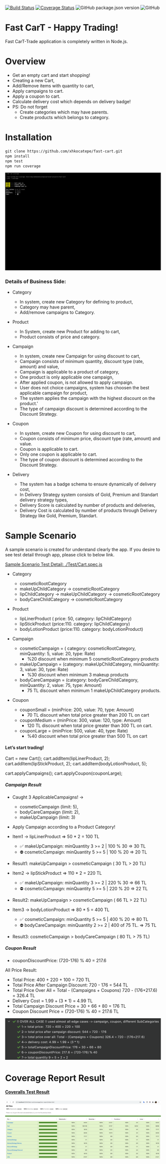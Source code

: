 [![Build Status](https://travis-ci.org/xhkocatepe/fast-cart.svg?branch=master)](https://travis-ci.org/xhkocatepe/fast-cart) [![Coverage Status](https://coveralls.io/repos/github/xhkocatepe/fast-cart/badge.svg?branch=master)](https://coveralls.io/github/xhkocatepe/fast-cart?branch=master) ![GitHub package.json version](https://img.shields.io/github/package-json/v/xhkocatepe/fast-cart)  ![GitHub](https://img.shields.io/github/license/xhkocatepe/fast-cart) 
# Fast CarT -  Happy Trading! 

Fast CarT-Trade application is completely written in Node.js.

# Overview
* Get an empty cart and start shopping!
* Creating a new Cart,
* Add/Remove items with quantity to cart, 
* Apply campaigns to cart. 
* Apply a coupon to cart. 
* Calculate delivery cost which depends on delivery badge!
* PS: Do not forget 
    * Create categories which may have parents.
    * Create products which belongs to category.
    
# Installation

```
git clone https://github.com/xhkocatepe/fast-cart.git
npm install
npm test
npm run coverage
```

![](./images/coverage.gif)


### Details of Business Side:
- Category
    - In system, create new Category for defining to product,
    - Category may have parent,
    - Add/remove campaigns to Category. 
- Product
    - In System, create new Product for adding to cart,
    - Product consists of price and category.

- Campaign
    - In system, create new Campaign for using discount to cart,
    - Campaign consists of minimum quantity, discount type (rate, amount) and value,
    - Campaign is applicable to a product of category,
    - One product is only applicable one campaign,
    - After applied coupon, is not allowed to apply campaign.
    - User does not choice campaigns, system has choosen the best applicable campaign for product,
    - The system applies the campaign with the highest discount on the product.’
    - The type of campaign discount is determined according to the Discount Strategy.

- Coupon
    - In system, create new Coupon for using discount to cart,
    - Coupon consists of minimum price, discount type (rate, amount) and value.
    - Coupon is applicable to cart.
    - Only one coupon is applicable to cart.
    - The type of coupon discount is determined according to the Discount Strategy.

- Delivery
    - The system has a badge schema to ensure dynamically of delivery cost,
    - In Delivery Strategy system consists of Gold, Premium and Standart delivery strategy types,
    - Delivery Score is calculated by number of products and deliveries, 
    - Delivery Cost is calculated by number of products through Delivery Strategy like Gold, Premium, Standart.
    
# Sample Scenario 
A sample scenario is created for understand clearly the app.
If you desire to see test detail through app, please click to below link.

[Sample Scenario Test Detail: ./Test/Cart.spec.js ](https://github.com/xhkocatepe/fast-cart/blob/177bbac44b14fba5376a12616e0991a7d41c6e8d/Test/Cart.spec.js#L55)
- Category
    - cosmeticRootCategory
    - makeUpChildCategory -> cosmeticRootCategory
    - lipChildCategory -> makeUpChildCategory -> cosmeticRootCategory
    - bodyCareChildCategory -> cosmeticRootCategory

- Product
    - lipLinerProduct ( price: 50, category: lipChildCategory)
    - lipStickProduct (price:110. category: lipChildCategory)
    - bodyLotionProduct (price:110. category: bodyLotionProduct)


- Campaign
    - cosmeticCampaign = ( category: cosmeticRootCategory, minQuantity: 5, value: 20, type: Rate)
        - %20 discount when minimum 5 cosmeticRootCategory products
    - makeUpCampaign = (category: makeUpChildCategory, minQuantity: 3, value: 30, type: Rate) 
        - %30 discount when minimum 3 makeup products
    - bodyCareCampaign = (category: bodyCareChildCategory, minQuantity: 2, value: 75, type: Amount)
        - 75 TL discount when minimum 1 makeUpChildCategory products.

- Coupon
    - couponSmall = (minPrice: 200, value: 70, type: Amount)
        - 70 TL discount when total price greater than 200 TL on cart
    - couponMedium =  (minPrice: 300, value: 120, type: Amount)
        - 120 TL discount when total price greater than 300 TL on cart. 
    - couponLarge =  (minPrice: 500, value: 40, type: Rate)
        - %40 discount when total price greater than 500 TL on cart

#### Let’s start trading!

Cart = new Cart();
cart.addItem(lipLinerProduct, 2);
cart.addItem(lipStickProduct, 2);
cart.addItem(bodyLotionProduct, 5);

cart.applyCampaigns();
cart.applyCoupon(couponLarge);

##### Campaign Result
- Caught 3 ApplicableCampaigns! -> 
    - cosmeticCampaign (limit: 5),
    - bodyCareCampaign (limit: 2),
    - makeUpCampaign (limit: 3)
- Apply Campaign according to a Product Category!
- Item1 -> lipLinerProduct  => 50 * 2 = 100 TL
    - ✅ makeUpCampaign:      minQuantity 3 >= 2 | 100 % 30              => 30 TL
    - ⛔ cosmeticCampaign:    minQuantity 5 >= 5 | 100 % 20               => 20 TL
- Result1:  makeUpCampaign  > cosmeticCampaign ( 30 TL > 20 TL)

- Item2 -> lipStickProduct => 110 * 2 = 220 TL
    - ✅ makeUpCampaign:      minQuantity 3 >= 2 | 220 % 30             => 66 TL
    - ⛔ cosmeticCampaign:    minQuantity 5 >= 5 | 220 % 20             => 22 TL
- Result2: makeUpCampaign  > cosmeticCampaign ( 66 TL > 22 TL) 
- Item3 -> bodyLotionProduct => 80 * 5 = 400 TL
    - ✅ cosmeticCampaign:    minQuantity 5 >= 5 | 400 % 20           => 80 TL
    - ⛔ bodyCareCampaign:    minQuantity 2 >= 2 | 400 of 75 TL.   => 75 TL
- Result3:  cosmeticCampaign > bodyCareCampaign ( 80 TL > 75 TL)

##### Coupon Result
- couponDiscountPrice: (720-176) % 40 = 217.6

All Price Result:

- Total Price: 400 + 220 + 100 = 720 TL
- Total Price After Campaign Discount: 720 - 176 = 544 TL
- Total Price Over All = Total - (Campaigns + Coupons)  720 - (176+217.6) = 326.4 TL
- Delivery Cost = 1.99 + (3 * 1) = 4.99 TL
- Total Campaign Discount Price = 30 + 66 + 80 = 176 TL
- Coupon Discount Price =  (720-176) % 40 = 217.6 TL

![](./images/overall-case.png)

# Coverage Report Result

#### [Coveralls Test Result](https://coveralls.io/github/xhkocatepe/fast-cart) 

![](./images/code-coverage.png)
